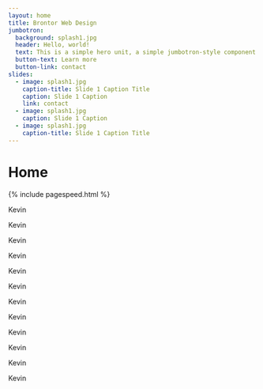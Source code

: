 ```yaml
---
layout: home
title: Brontor Web Design
jumbotron:
  background: splash1.jpg
  header: Hello, world!
  text: This is a simple hero unit, a simple jumbotron-style component for calling extra attention to featured content or information. This is a simple hero unit, a simple jumbotron-style component for calling extra attention to featured content or information.
  button-text: Learn more
  button-link: contact
slides:
  - image: splash1.jpg
    caption-title: Slide 1 Caption Title
    caption: Slide 1 Caption
    link: contact
  - image: splash1.jpg
    caption: Slide 1 Caption
  - image: splash1.jpg
    caption-title: Slide 1 Caption Title
---
```


# Home

{% include pagespeed.html %}

Kevin

Kevin

Kevin

Kevin

Kevin

Kevin

Kevin

Kevin

Kevin

Kevin

Kevin

Kevin


